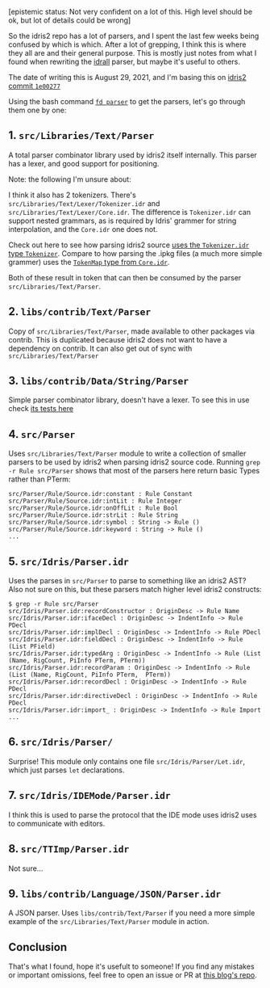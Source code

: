 [epistemic status: Not very confident on a lot of this. High level should be ok, but lot of details could be wrong]

So the idris2 repo has a lot of parsers, and I spent the last few weeks being confused by which is which. After a lot of grepping, I think this is where they all are and their general purpose. This is mostly just notes from what I found when rewriting the [idrall](https://github.com/alexhumphreys/idrall) parser, but maybe it's useful to others.

The date of writing this is August 29, 2021, and I'm basing this on [idris2 commit `1e00277`](https://github.com/idris-lang/Idris2/tree/1e0027721f11fb51f7bcea86f39e5c27133a72bd)

Using the bash command [`fd parser`](https://github.com/sharkdp/fd) to get the parsers, let's go through them one by one:

## 1. `src/Libraries/Text/Parser`

A total parser combinator library used by idris2 itself internally. This parser has a lexer, and good support for positioning.

Note: the following I'm unsure about:

I think it also has 2 tokenizers. There's `src/Libraries/Text/Lexer/Tokenizer.idr` and `src/Libraries/Text/Lexer/Core.idr`. The difference is `Tokenizer.idr` can support nested grammars, as is required by Idris' grammer for string interpolation, and the `Core.idr` one does not.

Check out here to see how parsing idris2 source [uses the `Tokenizer.idr` type `Tokenizer`](https://github.com/idris-lang/Idris2/blob/1e0027721f11fb51f7bcea86f39e5c27133a72bd/src/Parser/Lexer/Source.idr#L316). Compare to how parsing the .ipkg files (a much more simple grammer) uses the [`TokenMap` type from `Core.idr`](https://github.com/idris-lang/Idris2/blob/1e0027721f11fb51f7bcea86f39e5c27133a72bd/src/Parser/Lexer/Package.idr#L100).

Both of these result in token that can then be consumed by the parser `src/Libraries/Text/Parser`.

## 2. `libs/contrib/Text/Parser`

Copy of `src/Libraries/Text/Parser`, made available to other packages via contrib. This is duplicated because idris2 does not want to have a dependency on contrib. It can also get out of sync with `src/Libraries/Text/Parser`

## 3. `libs/contrib/Data/String/Parser`

Simple parser combinator library, doesn't have a lexer. To see this in use check [its tests here](https://github.com/idris-lang/Idris2/blob/1e0027721f11fb51f7bcea86f39e5c27133a72bd/tests/chez/chez027/StringParser.idr)

## 4. `src/Parser`

Uses `src/Libraries/Text/Parser` module to write a collection of smaller parsers to be used by idris2 when parsing idris2 source code. Running `grep -r Rule src/Parser` shows that most of the parsers here return basic Types rather than PTerm:

```
src/Parser/Rule/Source.idr:constant : Rule Constant
src/Parser/Rule/Source.idr:intLit : Rule Integer
src/Parser/Rule/Source.idr:onOffLit : Rule Bool
src/Parser/Rule/Source.idr:strLit : Rule String
src/Parser/Rule/Source.idr:symbol : String -> Rule ()
src/Parser/Rule/Source.idr:keyword : String -> Rule ()
...
```

## 5. `src/Idris/Parser.idr`

Uses the parses in `src/Parser` to parse to something like an idris2 AST? Also not sure on this, but these parsers match higher level idris2 constructs:

```
$ grep -r Rule src/Parser
src/Idris/Parser.idr:recordConstructor : OriginDesc -> Rule Name
src/Idris/Parser.idr:ifaceDecl : OriginDesc -> IndentInfo -> Rule PDecl
src/Idris/Parser.idr:implDecl : OriginDesc -> IndentInfo -> Rule PDecl
src/Idris/Parser.idr:fieldDecl : OriginDesc -> IndentInfo -> Rule (List PField)
src/Idris/Parser.idr:typedArg : OriginDesc -> IndentInfo -> Rule (List (Name, RigCount, PiInfo PTerm, PTerm))
src/Idris/Parser.idr:recordParam : OriginDesc -> IndentInfo -> Rule (List (Name, RigCount, PiInfo PTerm,  PTerm))
src/Idris/Parser.idr:recordDecl : OriginDesc -> IndentInfo -> Rule PDecl
src/Idris/Parser.idr:directiveDecl : OriginDesc -> IndentInfo -> Rule PDecl
src/Idris/Parser.idr:import_ : OriginDesc -> IndentInfo -> Rule Import
...
```

## 6. `src/Idris/Parser/`

Surprise! This module only contains one file `src/Idris/Parser/Let.idr`, which just parses `let` declarations.

## 7. `src/Idris/IDEMode/Parser.idr`

I think this is used to parse the protocol that the IDE mode uses idris2 uses to communicate with editors.

## 8. `src/TTImp/Parser.idr`

Not sure...

## 9. `libs/contrib/Language/JSON/Parser.idr`

A JSON parser. Uses `libs/contrib/Text/Parser` if you need a more simple example of the `src/Libraries/Text/Parser` module in action.

## Conclusion

That's what I found, hope it's usefult to someone! If you find any mistakes or important omissions, feel free to open an issue or PR at [this blog's repo](https://github.com/alexhumphreys/alexhumphreys.github.io).

